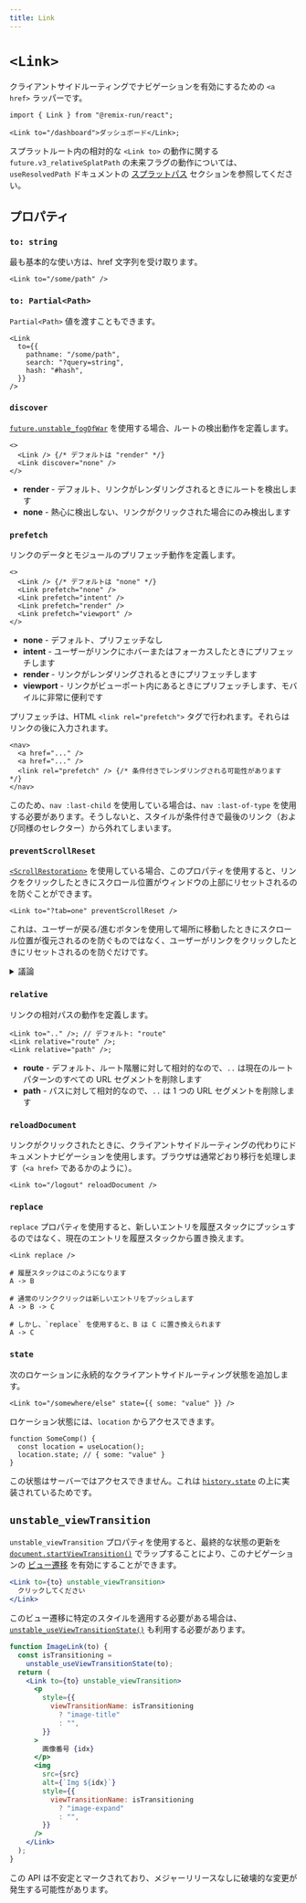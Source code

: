 ```yaml
---
title: Link
---
```


# `<Link>`

クライアントサイドルーティングでナビゲーションを有効にするための `<a href>` ラッパーです。

```tsx
import { Link } from "@remix-run/react";

<Link to="/dashboard">ダッシュボード</Link>;
```

<docs-info>スプラットルート内の相対的な `<Link to>` の動作に関する `future.v3_relativeSplatPath` の未来フラグの動作については、`useResolvedPath` ドキュメントの [スプラットパス][relativesplatpath] セクションを参照してください。</docs-info>

## プロパティ

### `to: string`

最も基本的な使い方は、href 文字列を受け取ります。

```tsx
<Link to="/some/path" />
```

### `to: Partial<Path>`

`Partial<Path>` 値を渡すこともできます。

```tsx
<Link
  to={{
    pathname: "/some/path",
    search: "?query=string",
    hash: "#hash",
  }}
/>
```

### `discover`

[`future.unstable_fogOfWar`][fog-of-war] を使用する場合、ルートの検出動作を定義します。

```tsx
<>
  <Link /> {/* デフォルトは "render" */}
  <Link discover="none" />
</>
```

- **render** - デフォルト、リンクがレンダリングされるときにルートを検出します
- **none** - 熱心に検出しない、リンクがクリックされた場合にのみ検出します

### `prefetch`

リンクのデータとモジュールのプリフェッチ動作を定義します。

```tsx
<>
  <Link /> {/* デフォルトは "none" */}
  <Link prefetch="none" />
  <Link prefetch="intent" />
  <Link prefetch="render" />
  <Link prefetch="viewport" />
</>
```

- **none** - デフォルト、プリフェッチなし
- **intent** - ユーザーがリンクにホバーまたはフォーカスしたときにプリフェッチします
- **render** - リンクがレンダリングされるときにプリフェッチします
- **viewport** - リンクがビューポート内にあるときにプリフェッチします、モバイルに非常に便利です

プリフェッチは、HTML `<link rel="prefetch">` タグで行われます。それらはリンクの後に入力されます。

```tsx
<nav>
  <a href="..." />
  <a href="..." />
  <link rel="prefetch" /> {/* 条件付きでレンダリングされる可能性があります */}
</nav>
```

このため、`nav :last-child` を使用している場合は、`nav :last-of-type` を使用する必要があります。そうしないと、スタイルが条件付きで最後のリンク（および同様のセレクター）から外れてしまいます。

### `preventScrollReset`

[`<ScrollRestoration>`][scroll-restoration-component] を使用している場合、このプロパティを使用すると、リンクをクリックしたときにスクロール位置がウィンドウの上部にリセットされるのを防ぐことができます。

```tsx
<Link to="?tab=one" preventScrollReset />
```

これは、ユーザーが戻る/進むボタンを使用して場所に移動したときにスクロール位置が復元されるのを防ぐものではなく、ユーザーがリンクをクリックしたときにリセットされるのを防ぐだけです。

<details>

<summary>議論</summary>

この動作が必要になる可能性のある例として、ページの上部ではなく、URL 検索パラメータを操作するタブのリストがあります。トグルされたコンテンツがビューポートからスクロールアウトされる可能性があるため、スクロール位置が上にジャンプするのは避けたいです！

```text
      ┌─────────────────────────┐
      │                         ├──┐
      │                         │  │
      │                         │  │ スクロール
      │                         │  │ ビューから外れています
      │                         │  │
      │                         │ ◄┘
    ┌─┴─────────────────────────┴─┐
    │                             ├─┐
    │                             │ │ ビューポート
    │   ┌─────────────────────┐   │ │
    │   │  タブ   タブ   タブ    │   │ │
    │   ├─────────────────────┤   │ │
    │   │                     │   │ │
    │   │                     │   │ │
    │   │ コンテンツ             │   │ │
    │   │                     │   │ │
    │   │                     │   │ │
    │   └─────────────────────┘   │ │
    │                             │◄┘
    └─────────────────────────────┘

```

</details>

### `relative`

リンクの相対パスの動作を定義します。

```tsx
<Link to=".." />; // デフォルト: "route"
<Link relative="route" />;
<Link relative="path" />;
```

- **route** - デフォルト、ルート階層に対して相対的なので、`..` は現在のルートパターンのすべての URL セグメントを削除します
- **path** - パスに対して相対的なので、`..` は 1 つの URL セグメントを削除します

### `reloadDocument`

リンクがクリックされたときに、クライアントサイドルーティングの代わりにドキュメントナビゲーションを使用します。ブラウザは通常どおり移行を処理します（`<a href>` であるかのように）。

```tsx
<Link to="/logout" reloadDocument />
```

### `replace`

`replace` プロパティを使用すると、新しいエントリを履歴スタックにプッシュするのではなく、現在のエントリを履歴スタックから置き換えます。

```tsx
<Link replace />
```

```
# 履歴スタックはこのようになります
A -> B

# 通常のリンククリックは新しいエントリをプッシュします
A -> B -> C

# しかし、`replace` を使用すると、B は C に置き換えられます
A -> C
```

### `state`

次のロケーションに永続的なクライアントサイドルーティング状態を追加します。

```tsx
<Link to="/somewhere/else" state={{ some: "value" }} />
```

ロケーション状態には、`location` からアクセスできます。

```tsx
function SomeComp() {
  const location = useLocation();
  location.state; // { some: "value" }
}
```

この状態はサーバーではアクセスできません。これは [`history.state`][history-state] の上に実装されているためです。

## `unstable_viewTransition`

`unstable_viewTransition` プロパティを使用すると、最終的な状態の更新を [`document.startViewTransition()`][document-start-view-transition] でラップすることにより、このナビゲーションの [ビュー遷移][view-transitions] を有効にすることができます。

```jsx
<Link to={to} unstable_viewTransition>
  クリックしてください
</Link>
```

このビュー遷移に特定のスタイルを適用する必要がある場合は、[`unstable_useViewTransitionState()`][use-view-transition-state] も利用する必要があります。

```jsx
function ImageLink(to) {
  const isTransitioning =
    unstable_useViewTransitionState(to);
  return (
    <Link to={to} unstable_viewTransition>
      <p
        style={{
          viewTransitionName: isTransitioning
            ? "image-title"
            : "",
        }}
      >
        画像番号 {idx}
      </p>
      <img
        src={src}
        alt={`Img ${idx}`}
        style={{
          viewTransitionName: isTransitioning
            ? "image-expand"
            : "",
        }}
      />
    </Link>
  );
}
```

<docs-warning>
この API は不安定とマークされており、メジャーリリースなしに破壊的な変更が発生する可能性があります。
</docs-warning>

[scroll-restoration-component]: ./scroll-restoration
[history-state]: https://developer.mozilla.org/en-US/docs/Web/API/History/state
[view-transitions]: https://developer.mozilla.org/en-US/docs/Web/API/View_Transitions_API
[document-start-view-transition]: https://developer.mozilla.org/en-US/docs/Web/API/Document/startViewTransition
[use-view-transition-state]: ../hooks/use-view-transition-state
[relativesplatpath]: ../hooks/use-resolved-path#splat-paths
[fog-of-war]: ../guides/fog-of-war


